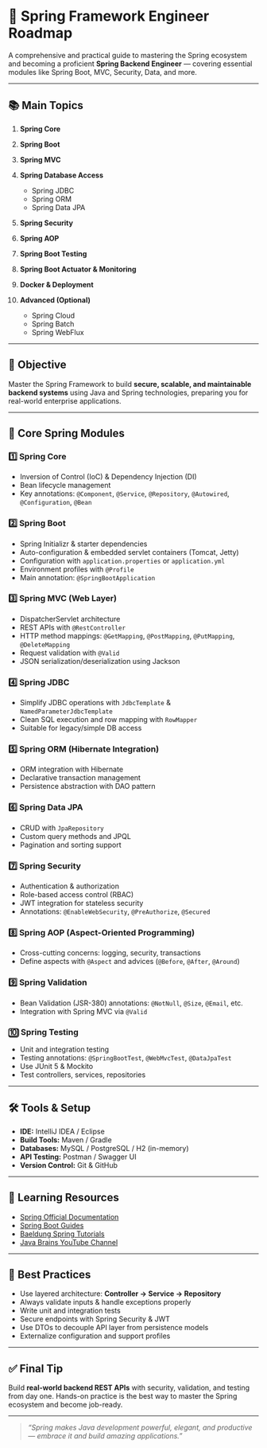 # 🌱 Spring Framework Engineer Roadmap

A comprehensive and practical guide to mastering the Spring ecosystem and becoming a proficient **Spring Backend Engineer** — covering essential modules like Spring Boot, MVC, Security, Data, and more.

---

## 📚 Main Topics

1. **Spring Core**  
2. **Spring Boot**  
3. **Spring MVC**  
4. **Spring Database Access**
   - Spring JDBC  
   - Spring ORM  
   - Spring Data JPA  
5. **Spring Security**  
6. **Spring AOP**  
7. **Spring Boot Testing**  
8. **Spring Boot Actuator & Monitoring**  
9. **Docker & Deployment**  

10. **Advanced (Optional)**
    - Spring Cloud  
    - Spring Batch  
    - Spring WebFlux  


---


## 🎯 Objective

Master the Spring Framework to build **secure, scalable, and maintainable backend systems** using Java and Spring technologies, preparing you for real-world enterprise applications.

---

## 🧱 Core Spring Modules

### 1️⃣ Spring Core  
- Inversion of Control (IoC) & Dependency Injection (DI)  
- Bean lifecycle management  
- Key annotations: `@Component`, `@Service`, `@Repository`, `@Autowired`, `@Configuration`, `@Bean`  

### 2️⃣ Spring Boot  
- Spring Initializr & starter dependencies  
- Auto-configuration & embedded servlet containers (Tomcat, Jetty)  
- Configuration with `application.properties` or `application.yml`  
- Environment profiles with `@Profile`  
- Main annotation: `@SpringBootApplication`  

### 3️⃣ Spring MVC (Web Layer)  
- DispatcherServlet architecture  
- REST APIs with `@RestController`  
- HTTP method mappings: `@GetMapping`, `@PostMapping`, `@PutMapping`, `@DeleteMapping`  
- Request validation with `@Valid`  
- JSON serialization/deserialization using Jackson  

### 4️⃣ Spring JDBC  
- Simplify JDBC operations with `JdbcTemplate` & `NamedParameterJdbcTemplate`  
- Clean SQL execution and row mapping with `RowMapper`  
- Suitable for legacy/simple DB access  

### 5️⃣ Spring ORM (Hibernate Integration)  
- ORM integration with Hibernate  
- Declarative transaction management  
- Persistence abstraction with DAO pattern  

### 6️⃣ Spring Data JPA  
- CRUD with `JpaRepository`  
- Custom query methods and JPQL  
- Pagination and sorting support  

### 7️⃣ Spring Security  
- Authentication & authorization  
- Role-based access control (RBAC)  
- JWT integration for stateless security  
- Annotations: `@EnableWebSecurity`, `@PreAuthorize`, `@Secured`  

### 8️⃣ Spring AOP (Aspect-Oriented Programming)  
- Cross-cutting concerns: logging, security, transactions  
- Define aspects with `@Aspect` and advices (`@Before`, `@After`, `@Around`)  

### 9️⃣ Spring Validation  
- Bean Validation (JSR-380) annotations: `@NotNull`, `@Size`, `@Email`, etc.  
- Integration with Spring MVC via `@Valid`  

### 🔟 Spring Testing  
- Unit and integration testing  
- Testing annotations: `@SpringBootTest`, `@WebMvcTest`, `@DataJpaTest`  
- Use JUnit 5 & Mockito  
- Test controllers, services, repositories  

---

## 🛠️ Tools & Setup

- **IDE:** IntelliJ IDEA / Eclipse  
- **Build Tools:** Maven / Gradle  
- **Databases:** MySQL / PostgreSQL / H2 (in-memory)  
- **API Testing:** Postman / Swagger UI  
- **Version Control:** Git & GitHub  

---

## 📘 Learning Resources

- [Spring Official Documentation](https://spring.io/projects)  
- [Spring Boot Guides](https://spring.io/guides)  
- [Baeldung Spring Tutorials](https://www.baeldung.com/)  
- [Java Brains YouTube Channel](https://www.youtube.com/user/koushks)  

---

## 📌 Best Practices

- Use layered architecture: **Controller → Service → Repository**  
- Always validate inputs & handle exceptions properly  
- Write unit and integration tests  
- Secure endpoints with Spring Security & JWT  
- Use DTOs to decouple API layer from persistence models  
- Externalize configuration and support profiles  

---

## ✅ Final Tip

Build **real-world backend REST APIs** with security, validation, and testing from day one. Hands-on practice is the best way to master the Spring ecosystem and become job-ready.

---

> _“Spring makes Java development powerful, elegant, and productive — embrace it and build amazing applications.”_

